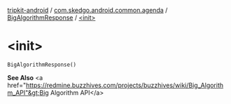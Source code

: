[tripkit-android](../../index.md) / [com.skedgo.android.common.agenda](../index.md) / [BigAlgorithmResponse](index.md) / [&lt;init&gt;](./-init-.md)

# &lt;init&gt;

`BigAlgorithmResponse()`

**See Also**
&lt;a href="https://redmine.buzzhives.com/projects/buzzhives/wiki/Big_Algorithm_API"&gt;Big Algorithm API&lt;/a&gt;

